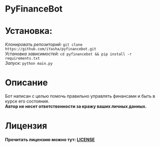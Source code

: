 # PyFinanceBot  
# Установка:  
*Клонировать репозиторий:* `git clone https://github.com/iYasha/pyfinancebot.git`  
*Установка зависимостей:*   `cd pyfinancebot && pip install -r requirements.txt`  
*Запуск:*  `python main.py`  
# Описание  
Бот написан с целью помочь правильно управлять финансами и быть в курсе его состояния.  
**Автор не несет ответственности за кражу ваших личных данных.**
# Лицензия  
#### Прочитать лицензию можно тут: [LICENSE](https://github.com/iYasha/pyfinancebot/blob/master/LICENSE)